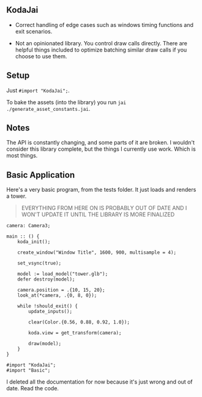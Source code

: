 
## KodaJai

* Correct handling of edge cases such as windows timing functions and exit scenarios.

* Not an opinionated library. You control draw calls directly. There are helpful things included to optimize batching similar draw calls if you choose to use them.

## Setup

Just `#import "KodaJai";`. 

To bake the assets (into the library) you run `jai ./generate_asset_constants.jai`.

## Notes

The API is constantly changing, and some parts of it are broken. I wouldn't consider this library complete, but the things I currently use work. Which is most things.

## Basic Application

Here's a very basic program, from the tests folder. It just loads and renders a tower.

> EVERYTHING FROM HERE ON IS PROBABLY OUT OF DATE AND I WON'T UPDATE IT UNTIL THE LIBRARY IS MORE FINALIZED

```jai
camera: Camera3;

main :: () {
    koda_init();

    create_window("Window Title", 1600, 900, multisample = 4);

    set_vsync(true);

    model := load_model("tower.glb");
    defer destroy(model);

    camera.position = .{10, 15, 20};
    look_at(*camera, .{0, 8, 0});

    while !should_exit() {
        update_inputs();

        clear(Color.{0.56, 0.88, 0.92, 1.0});

        koda.view = get_transform(camera);

        draw(model);
    }
}

#import "KodaJai";
#import "Basic";
```

I deleted all the documentation for now because it's just wrong and out of date. Read the code.
